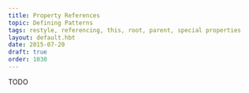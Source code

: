```yaml
---
title: Property References
topic: Defining Patterns
tags: restyle, referencing, this, root, parent, special properties
layout: default.hbt
date: 2015-07-20
draft: true
order: 1030
---
```


TODO